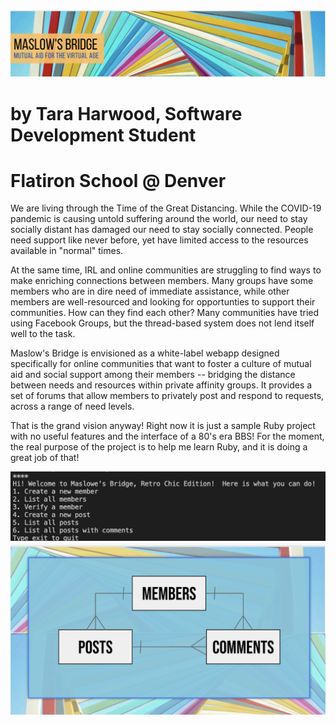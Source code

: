 <img src='./assets/header_graphic.png'>

# by Tara Harwood, Software Development Student
# Flatiron School @ Denver

We are living through the Time of the Great Distancing.  While the COVID-19 pandemic is causing untold suffering around the world, our need to stay socially distant has damaged our need to stay socially connected.  People need support like never before, yet have limited access to the resources available in "normal" times.

At the same time, IRL and online communities are struggling to find ways to make enriching connections between members.  Many groups have some members who are in dire need of immediate assistance, while other members are well-resourced and looking for opportunties to support their communities. How can they find each other?  Many communities have tried using Facebook Groups, but the thread-based system does not lend itself well to the task.

Maslow's Bridge is envisioned as a white-label webapp designed specifically for online communities that want to foster a culture of mutual aid and social support among their members -- bridging the distance between needs and resources within private affinity groups.  It provides a set of forums that allow members to privately post and respond to requests, across a range of need levels. 

That is the grand vision anyway!  Right now it is just a sample Ruby project with no useful features and the interface of a 80's era BBS!  For the moment, the real purpose of the project is to help me learn Ruby, and it is doing a great job of that!

<img src='./assets/menu_screenshot_v1_01.png'>

<img src='./assets/maslow_erd.png'>

